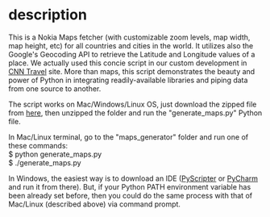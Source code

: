description
==============

This is a Nokia Maps fetcher (with customizable zoom levels, map width, map height, etc) for all countries and cities in the world. It utilizes also the Google's Geocoding API to retrieve the Latitude and Longitude values of a place. We actually used this concie script in our custom development in <a href="http://travel.cnn.com">CNN Travel</a> site. More than maps, this script demonstrates the beauty and power of Python in integrating readily-available libraries and piping data from one source to another.

The script works on Mac/Windows/Linux OS, just download the zipped file from <a href="https://github.com/ranelpadon/python-sampler/archive/master.zip">here</a>, then unzipped the folder and run the "generate_maps.py" Python file.

In Mac/Linux terminal, go to the "maps_generator" folder and run one of these commands:
<br /> $ python generate_maps.py
<br /> $ ./generate_maps.py

In Windows, the easiest way is to download an IDE (<a href="https://code.google.com/p/pyscripter/">PyScripter</a> or <a href="http://www.jetbrains.com/pycharm/download/">PyCharm</a> and run it from there). But, if your Python PATH environment variable has been already set before, then you could do the same process with that of Mac/Linux (described above) via command prompt.
